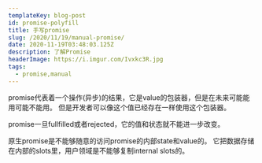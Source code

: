 ```yaml
---
templateKey: blog-post
id: promise-polyfill
title: 手写promise
slug: /2020/11/19/manual-promise/
date: 2020-11-19T03:48:03.125Z
description: 了解Promise
headerImage: https://i.imgur.com/Ivxkc3R.jpg
tags:
  - promise,manual
---
```


promise代表着一个操作(异步)的结果，它是value的包装器，但是在未来可能能用可能不能用。
但是开发者可以像这个值已经存在一样使用这个包装器。

promise一旦fullfilled或者rejected，它的值和状态就不能进一步改变。

原生promise是不能够随意的访问promise的内部state和value的。
它把数据存储在内部的slots里，用户领域是不能够复制internal slots的。



